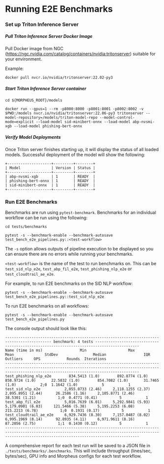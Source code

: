 <!--
# Copyright (c) 2021-2022, NVIDIA CORPORATION.
#
# Licensed under the Apache License, Version 2.0 (the "License");
# you may not use this file except in compliance with the License.
# You may obtain a copy of the License at
#
#     http://www.apache.org/licenses/LICENSE-2.0
#
# Unless required by applicable law or agreed to in writing, software
# distributed under the License is distributed on an "AS IS" BASIS,
# WITHOUT WARRANTIES OR CONDITIONS OF ANY KIND, either express or implied.
# See the License for the specific language governing permissions and
# limitations under the License.
-->

# Running E2E Benchmarks

### Set up Triton Inference Server

##### Pull Triton Inference Server Docker Image
Pull Docker image from NGC (https://ngc.nvidia.com/catalog/containers/nvidia:tritonserver) suitable for your environment.

Example:

```
docker pull nvcr.io/nvidia/tritonserver:22.02-py3
```

##### Start Triton Inference Server container
```
cd ${MORPHEUS_ROOT}/models

docker run --gpus=1 --rm -p8000:8000 -p8001:8001 -p8002:8002 -v $PWD:/models nvcr.io/nvidia/tritonserver:22.06-py3 tritonserver --model-repository=/models/triton-model-repo --model-control-mode=explicit --load-model sid-minibert-onnx --load-model abp-nvsmi-xgb --load-model phishing-bert-onnx
```

##### Verify Model Deployments
Once Triton server finishes starting up, it will display the status of all loaded models. Successful deployment of the model will show the following:

```
+--------------------+---------+--------+
| Model              | Version | Status |
+--------------------+---------+--------+
| abp-nvsmi-xgb      | 1       | READY  |
| phishing-bert-onnx | 1       | READY  |
| sid-minibert-onnx  | 1       | READY  |
+--------------------+---------+--------+
```

### Run E2E Benchmarks

Benchmarks are run using `pytest-benchmark`. Benchmarks for an individual workflow can be run using the following:

```
cd tests/benchmarks

pytest -s --benchmark-enable --benchmark-autosave test_bench_e2e_pipelines.py::<test-workflow>
```
The `-s` option allows outputs of pipeline execution to be displayed so you can ensure there are no errors while running your benchmarks.

`<test-workflow>` is the name of the test to run benchmarks on. This can be `test_sid_nlp_e2e`, `test_abp_fil_e2e`, `test_phishing_nlp_e2e` or `test_cloudtrail_ae_e2e`.

For example, to run E2E benchmarks on the SID NLP workflow:
```
pytest -s --benchmark-enable --benchmark-autosave test_bench_e2e_pipelines.py::test_sid_nlp_e2e
```

To run E2E benchmarks on all workflows:
```
pytest -s --benchmark-enable --benchmark-autosave test_bench_e2e_pipelines.py
```

The console output should look like this:
```
------------------------------------------------------------------------------------------- benchmark: 4 tests ------------------------------------------------------------------------------------------
Name (time in ms)                 Min                   Max                  Mean              StdDev                Median                 IQR            Outliers     OPS            Rounds  Iterations
---------------------------------------------------------------------------------------------------------------------------------------------------------------------------------------------------------
test_phishing_nlp_e2e        834.5413 (1.0)        892.8774 (1.0)        858.9724 (1.0)       22.5832 (1.0)        854.7082 (1.0)       31.7465 (1.0)           2;0  1.1642 (1.0)           5           1
test_sid_nlp_e2e           2,055.0733 (2.46)     2,118.1255 (2.37)     2,095.8951 (2.44)      26.2586 (1.16)     2,105.8771 (2.46)      38.5301 (1.21)          1;0  0.4771 (0.41)          5           1
test_abp_fil_e2e           5,016.7639 (6.01)     5,292.9841 (5.93)     5,179.0901 (6.03)     121.5466 (5.38)     5,195.2253 (6.08)     215.2213 (6.78)          1;0  0.1931 (0.17)          5           1
test_cloudtrail_ae_e2e     6,929.7436 (8.30)     7,157.0487 (8.02)     6,995.1969 (8.14)      92.8935 (4.11)     6,971.9611 (8.16)      87.2056 (2.75)          1;1  0.1430 (0.12)          5           1
---------------------------------------------------------------------------------------------------------------------------------------------------------------------------------------------------------
```

A comprehensive report for each test run will be saved to a JSON file in  `./tests/benchmarks/.benchmarks`. This will include throughput (lines/sec, bytes/sec), GPU info and Morpheus configs for each test workflow.
